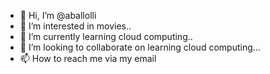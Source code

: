 - 👋 Hi, I’m @aballolli
- 👀 I’m interested in movies..
- 🌱 I’m currently learning cloud computing..
- 💞️ I’m looking to collaborate on learning cloud computing...
- 📫 How to reach me via my email

<!---
aballolli/aballolli is a ✨ special ✨ repository because its `README.md` (this file) appears on your GitHub profile.
You can click the Preview link to take a look at your changes.
--->
